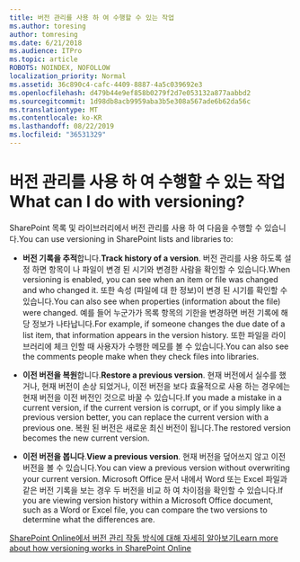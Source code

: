 ```yaml
---
title: 버전 관리를 사용 하 여 수행할 수 있는 작업
ms.author: toresing
author: tomresing
ms.date: 6/21/2018
ms.audience: ITPro
ms.topic: article
ROBOTS: NOINDEX, NOFOLLOW
localization_priority: Normal
ms.assetid: 36c890c4-cafc-4409-8887-4a5c039692e3
ms.openlocfilehash: d479b44e9ef858b0279f2d7e053132a877aabbd2
ms.sourcegitcommit: 1d98db8acb9959aba3b5e308a567ade6b62da56c
ms.translationtype: MT
ms.contentlocale: ko-KR
ms.lasthandoff: 08/22/2019
ms.locfileid: "36531329"
---
```

# <a name="what-can-i-do-with-versioning"></a><span data-ttu-id="976ea-102">버전 관리를 사용 하 여 수행할 수 있는 작업</span><span class="sxs-lookup"><span data-stu-id="976ea-102">What can I do with versioning?</span></span>

<span data-ttu-id="976ea-103">SharePoint 목록 및 라이브러리에서 버전 관리를 사용 하 여 다음을 수행할 수 있습니다.</span><span class="sxs-lookup"><span data-stu-id="976ea-103">You can use versioning in SharePoint lists and libraries to:</span></span>
  
- <span data-ttu-id="976ea-104">**버전 기록을 추적**합니다.</span><span class="sxs-lookup"><span data-stu-id="976ea-104">**Track history of a version**.</span></span> <span data-ttu-id="976ea-105">버전 관리를 사용 하도록 설정 하면 항목이 나 파일이 변경 된 시기와 변경한 사람을 확인할 수 있습니다.</span><span class="sxs-lookup"><span data-stu-id="976ea-105">When versioning is enabled, you can see when an item or file was changed and who changed it.</span></span> <span data-ttu-id="976ea-106">또한 속성 (파일에 대 한 정보)이 변경 된 시기를 확인할 수 있습니다.</span><span class="sxs-lookup"><span data-stu-id="976ea-106">You can also see when properties (information about the file) were changed.</span></span> <span data-ttu-id="976ea-107">예를 들어 누군가가 목록 항목의 기한을 변경하면 버전 기록에 해당 정보가 나타납니다.</span><span class="sxs-lookup"><span data-stu-id="976ea-107">For example, if someone changes the due date of a list item, that information appears in the version history.</span></span> <span data-ttu-id="976ea-108">또한 파일을 라이브러리에 체크 인할 때 사용자가 수행한 메모를 볼 수 있습니다.</span><span class="sxs-lookup"><span data-stu-id="976ea-108">You can also see the comments people make when they check files into libraries.</span></span> 
    
- <span data-ttu-id="976ea-109">**이전 버전을 복원**합니다.</span><span class="sxs-lookup"><span data-stu-id="976ea-109">**Restore a previous version**.</span></span> <span data-ttu-id="976ea-110">현재 버전에서 실수를 했거나, 현재 버전이 손상 되었거나, 이전 버전을 보다 효율적으로 사용 하는 경우에는 현재 버전을 이전 버전인 것으로 바꿀 수 있습니다.</span><span class="sxs-lookup"><span data-stu-id="976ea-110">If you made a mistake in a current version, if the current version is corrupt, or if you simply like a previous version better, you can replace the current version with a previous one.</span></span> <span data-ttu-id="976ea-111">복원 된 버전은 새로운 최신 버전이 됩니다.</span><span class="sxs-lookup"><span data-stu-id="976ea-111">The restored version becomes the new current version.</span></span> 
    
- <span data-ttu-id="976ea-112">**이전 버전을 봅니다**.</span><span class="sxs-lookup"><span data-stu-id="976ea-112">**View a previous version**.</span></span> <span data-ttu-id="976ea-113">현재 버전을 덮어쓰지 않고 이전 버전을 볼 수 있습니다.</span><span class="sxs-lookup"><span data-stu-id="976ea-113">You can view a previous version without overwriting your current version.</span></span> <span data-ttu-id="976ea-114">Microsoft Office 문서 내에서 Word 또는 Excel 파일과 같은 버전 기록을 보는 경우 두 버전을 비교 하 여 차이점을 확인할 수 있습니다.</span><span class="sxs-lookup"><span data-stu-id="976ea-114">If you are viewing version history within a Microsoft Office document, such as a Word or Excel file, you can compare the two versions to determine what the differences are.</span></span> 
    
[<span data-ttu-id="976ea-115">SharePoint Online에서 버전 관리 작동 방식에 대해 자세히 알아보기</span><span class="sxs-lookup"><span data-stu-id="976ea-115">Learn more about how versioning works in SharePoint Online</span></span>](https://go.microsoft.com/fwlink/?linkid=875710)
  

